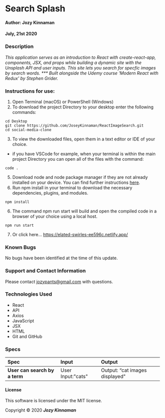 # **Search Splash**

#### Author: **Jozy Kinnaman**
#### July, 21st 2020

### Description

_This application serves as an introduction to React with create-react-app, components, JSX, and props while building a dynamic site with the Unsplash API and user inputs. This site lets you search for specfic images by search words. *** Built alongside the Udemy course 'Modern React with Redux' by Stephen Grider._


### Instructions for use:

1. Open Terminal (macOS) or PowerShell (Windows)
2. To download the project Directory to your desktop enter the following commands:
```
cd Desktop
git clone https://github.com/JoseyKinnaman/ReactImageSearch.git
cd social-media-clone
```
3. To view the downloaded files, open them in a text editor or IDE of your choice.
* if you have VSCode for example, when your terminal is within the main project Directory you can open all of the files with the command:
```
code .
```
5. Download node and node package manager if they are not already installed on your device. You can find further instructions [here](https://www.learnhowtoprogram.com/intermediate-javascript/getting-started-with-javascript-8d3b52cf-3755-481d-80c5-46f1d3a8ffeb/installing-node-js-14f2721a-61e0-44b3-af1f-73f17348c8f4).
5. Run npm install in your terminal to download the necessary dependencies, plugins, and modules.
```
npm install
```
6. The command npm run start will build and open the compiled code in a browser of your choice using a local host.
```
npm run start
```
7. Or click here... https://elated-swirles-ee596c.netlify.app/

### Known Bugs

No bugs have been identified at the time of this update.

### Support and Contact Information

Please contact jozypants@gmail.com with questions. 

### Technologies Used

* React
* API
* Axios
* JavaScript
* JSX
* HTML
* Git and GitHub

### Specs
| Spec | Input | Output |
| :------------- | :------------- | :------------- |
| **User can search by a term** | User Input:"cats" | Output: “cat images displayed" |


#### License

This software is licensed under the MIT license.

Copyright © 2020 **_Jozy Kinnaman_**
